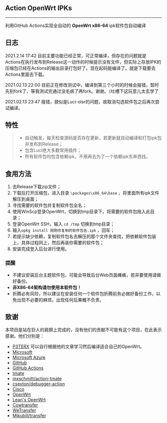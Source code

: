 ## Action OpenWrt IPKs

------

利用GitHub Actions实现全自动的 **OpenWrt x86-64** ipk软件包自动编译

## 日志
2021.2.14 17:42
目前主要功能已经正常，可正常编译，但存在的问题就是Actions在执行发布到Release这一动作的时候提示没有文件，但实际上存放IPK的压缩包已经在Actions的输出目录打包好了。现在起码能编译了。就是下载要去Actions里面去下载。

2021.02.13 22:00
目前正在修改测试中，编译到第三个小时的时候会报错，暂时先别fork了，等我测试完通过没毛病了再fork。谢谢。（吐槽下这玩意儿太玄学了

2021.02.13 23:47
报错，貌似是Luci-olsr的问题，故取消勾选软件包之后再次尝试编译。

## 特性

> * 自动触发，每天检查源码是否存在更新，若更新就自动编译和打包ipk包并发布到Release；
> * 包含Luci绝大多数常用插件；
> * 所有软件包均包含依赖ipk，不用再去为了一个依赖ipk东奔西找。

## 食用方法

 1. 去Release下载zip文件；
 2. 下载后打开压缩包，进入目录 `\packages\x86_64\base` ，将里面所有ipk文件解压到桌面；
 3. 寻找需要的软件包并复制软件包全名；
 4. 使用WinScp登录OpenWrt，切换到tmp目录下，将需要的软件包拖入此目录；
 5. 登录OpenWrt SSH，输入 `cd /tmp` 切换到tmp目录；
 6. 输入`opkg install 刚刚你复制的软件包名.ipk` ，回车；
 7. 若提示缺少依赖，复制软件包名去解压的那个文件夹查找，把依赖软件包装上，具体过程同上，然后再装你需要的软件包；
 8. 安装完成登入后台进行使用。

### 提醒

* 不建议安装后台主题软件包，可能会导致后台Web页面瘫痪，若非要使用请做好备份。
* **非X86-64架构请勿使用本软件包！**
* 折腾必有风险，所以建议在安装任何一个软件包折腾前务必做好备份工作，以免出现不必要的麻烦。出现任何后果概不负责。
 

## 致谢
本项目是站在巨人的肩膀上完成的，没有他们的贡献不可能有这个项目，在此表示感谢。他们分别是：

- [P3TERX](https://p3terx.com/archives/build-openwrt-with-github-actions.html) 可以自行根据他的文章学习然后编译适合自己的OpenWrt。
- [Microsoft](https://www.microsoft.com)
- [Microsoft Azure](https://azure.microsoft.com)
- [GitHub](https://github.com)
- [GitHub Actions](https://github.com/features/actions)
- [tmate](https://github.com/tmate-io/tmate)
- [mxschmitt/action-tmate](https://github.com/mxschmitt/action-tmate)
- [csexton/debugger-action](https://github.com/csexton/debugger-action)
- [Cisco](https://www.cisco.com/)
- [OpenWrt](https://github.com/openwrt/openwrt)
- [Lean's OpenWrt](https://github.com/coolsnowwolf/lede)
- [Cowtransfer](https://cowtransfer.com)
- [WeTransfer](https://wetransfer.com/)
- [Mikubill/transfer](https://github.com/Mikubill/transfer)
